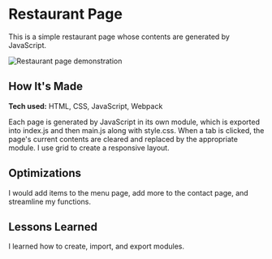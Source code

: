# Restaurant Page

This is a simple restaurant page whose contents are generated by JavaScript.

![Restaurant page demonstration](restaurant-page-demo1.gif)

## How It's Made

**Tech used:** HTML, CSS, JavaScript, Webpack

Each page is generated by JavaScript in its own module, which is exported into index.js and then main.js along with style.css. When a tab is clicked, the page's current contents are cleared and replaced by the appropriate module. I use grid to create a responsive layout.

## Optimizations

I would add items to the menu page, add more to the contact page, and streamline my functions.

## Lessons Learned

I learned how to create, import, and export modules.
